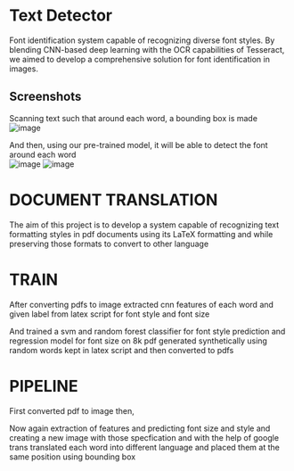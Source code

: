 
# Text Detector

Font identification system capable of recognizing diverse font styles. By blending CNN-based deep learning with the OCR capabilities of Tesseract, we aimed to develop a comprehensive solution for font identification in images.


## Screenshots
Scanning text such that around each word, a bounding box is made 
![image](https://github.com/adityarathor007/Story/assets/120591213/e793bab1-3a07-431e-8c90-549310f75b76)

And then, using our pre-trained model, it will be able to detect the font around each word  
![image](https://github.com/adityarathor007/Story/assets/120591213/1d67b0da-4e5f-47f0-8152-e6c8a9dcbf74)
![image](https://github.com/adityarathor007/Story/assets/120591213/4b0aaf93-9857-473e-82db-884ea989ce9d)



# DOCUMENT TRANSLATION


The aim of this project is to develop a system capable of recognizing text formatting styles in pdf documents using its LaTeX formatting and while preserving those formats to convert to other language 


# TRAIN

After converting pdfs to image extracted cnn features of each word and given label from latex script for font style and font size

And trained a svm and random forest classifier for font style prediction and regression model for font size on 8k pdf generated synthetically using random words kept in latex script and then converted to pdfs


# PIPELINE

First converted pdf to image then,

Now again extraction of features and predicting font size and style and creating a new image with those specfication and with the help of google trans translated each word into different language and placed them at the same position using bounding box